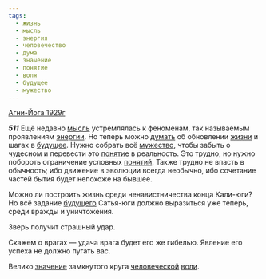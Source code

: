 ```yaml
---
tags:
  - жизнь
  - мысль
  - энергия
  - человечество
  - дума
  - значение
  - понятие
  - воля
  - будущее
  - мужество
---
```


[Агни-Йога 1929г](https://127.0.0.1:4002/agni/1929)

___511___
Ещё недавно [мысль](../../../tags/#мысль) устремлялась к феноменам, так называемым проявлениям [энергии](../../../tags/#энергия). Но теперь можно [думать](../../../tags/#дума) об обновлении [жизни](../../../tags/#жизнь) и шагах в [будущее](../../../tags/#будущее). Нужно собрать всё [мужество](../../../tags/#мужество), чтобы забыть о чудесном и перевести это [понятие](../../../tags/#понятие) в реальность. Это трудно, но нужно побороть ограничение условных [понятий](../../../tags/#понятие). Также трудно не впасть в обычность; ибо движение в эволюции всегда необычно, ибо сочетание частей бытия будет непохоже на бывшее.   

Можно ли построить жизнь среди ненавистничества конца Кали-юги? Но всё задание [будущего](../../../tags/#будущее) Сатья-юги должно выразиться уже теперь, среди вражды и уничтожения.   

Зверь получит страшный удар.   

Скажем о врагах — удача врага будет его же гибелью. Явление его успеха не должно пугать вас.   

Велико [значение](../../../tags/#значение) замкнутого круга [человеческой](../../../tags/#человечество) [воли](../../../tags/#воля).